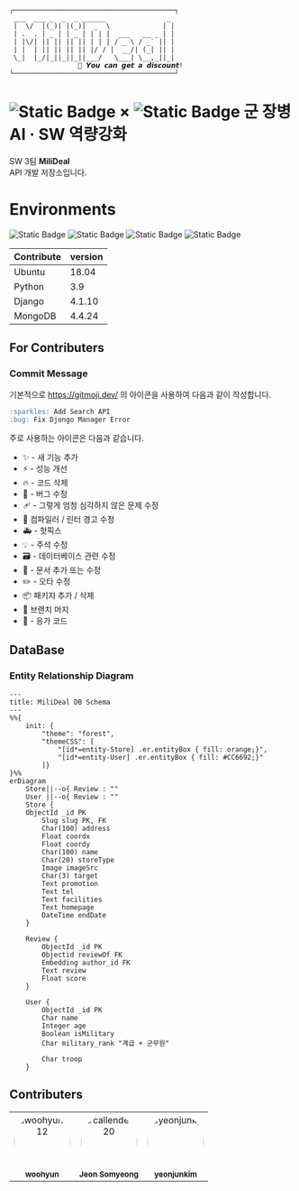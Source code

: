 ```
┌────────────────────────────────────────┐
 ___  ___ _  _  _ ______               _
 |  \/  |(_)| |(_)|  _  \             | |
 | .  . | _ | | _ | | | |  ___   __ _ | |
 | |\/| || || || || | | | / _ \ / _` || |
 | |  | || || || || |/ / |  __/| (_| || |
 \_|  |_/|_||_||_||___/   \___| \__,_||_|
	             🤑 𝙔𝙤𝙪 𝙘𝙖𝙣 𝙜𝙚𝙩 𝙖 𝙙𝙞𝙨𝙘𝙤𝙪𝙣𝙩!
└────────────────────────────────────────┘
```

# ![Static Badge](https://img.shields.io/badge/Kakao_Enterprise-FFCD00?style=flat-square&logo=kakao&logoColor=white&labelColor=%23FFCD00) × ![Static Badge](https://img.shields.io/badge/Goorm-%23000000?style=flat-square&logo=Goorm&logoColor=%23FFFFFF) 군 장병 AI · SW 역량강화

SW 3팀 **MiliDeal**  
API 개발 저장소입니다.

# Environments

![Static Badge](https://img.shields.io/badge/Ubuntu-E95420?style=for-the-badge&logo=ubuntu&logoColor=white)
![Static Badge](https://img.shields.io/badge/Python-%233776AB?style=for-the-badge&logo=Python&logoColor=%23FFFFFF)
![Static Badge](https://img.shields.io/badge/Django-%23092E20?style=for-the-badge&logo=Django)
![Static Badge](https://img.shields.io/badge/MongoDB-%2347A248?style=for-the-badge&logo=MongoDB&logoColor=%23FFFFFF)

| Contribute | version |
| ---------- | ------- |
| Ubuntu     | 18.04   |
| Python     | 3.9     |
| Django	 | 4.1.10  |
| MongoDB    | 4.4.24  |

## For Contributers

### Commit Message

기본적으로 https://gitmoji.dev/ 의 아이콘을 사용하여 다음과 같이 작성합니다.

```md
:sparkles: Add Search API
:bug: Fix Djongo Manager Error
```

주로 사용하는 아이콘은 다음과 같습니다.

- :sparkles: - 새 기능 추가
- :zap: - 성능 개선
- :fire: - 코드 삭제
- :bug: - 버그 수정
- :adhesive_bandage: - 그렇게 엄청 심각하지 않은 문제 수정
- :rotating_light: 컴파일러 / 린터 경고 수정
- :ambulance: - 핫픽스
- :bulb: - 주석 수정
- :card_file_box: - 데이터베이스 관련 수정
- :memo: - 문서 추가 또는 수정
- :pencil2: - 오타 수정
- :package: 패키지 추가 / 삭제
- :twisted_rightwards_arrows: 브랜치 머지
- :poop: - 응가 코드

## DataBase

### Entity Relationship Diagram

```mermaid
---
title: MiliDeal DB Schema
---
%%{
	init: {
		"theme": "forest",
		"themeCSS": [
			"[id*=entity-Store] .er.entityBox { fill: orange;}",
			"[id*=entity-User] .er.entityBox { fill: #CC6692;}"
		]}
}%%
erDiagram
	Store||--o{ Review : ""
	User ||--o{ Review : ""
	Store {
    ObjectId _id PK
		Slug slug PK, FK
		Char(100) address
		Float coordx
		Float coordy
		Char(100) name
		Char(20) storeType
		Image imageSrc
		Char(3) target
		Text promotion
		Text tel
		Text facilities
		Text homepage
		DateTime endDate
	}

	Review {
		ObjectId _id PK
		Objectid reviewOf FK
		Embedding author_id FK
		Text review
		Float score
	}

	User {
		ObjectId _id PK
		Char name
		Integer age
		Boolean isMilitary
		Char military_rank "계급 + 군무원"

		Char troop
	}
```

## Contributers

<table>
  <tbody>
    <tr>
      <td align="center"><a href="https://github.com/woohyun212"><img src="https://avatars.githubusercontent.com/u/43837268?v=4" 
	  style="border-radius:50%" width="100px;" alt="woohyun212"/><br /><sub><b>woohyun</b></sub></a></td>
      <td align="center"><a href="https://github.com/callendev20"><img src="https://avatars.githubusercontent.com/u/63829204?v=4" style="border-radius:50%" width="100px;" alt="callendev20"/><br /><sub><b>Jeon Somyeong</b></sub></a></td>
	  <td align="center"><a href="https://github.com/yeonjunky"><img src="https://avatars.githubusercontent.com/u/57308980?v=4" style="border-radius:50%" width="100px;" alt="yeonjunky"/><br /><sub><b>yeonjunkim</b></sub></a></td>
    </tr>
  </tbody>
</table>
